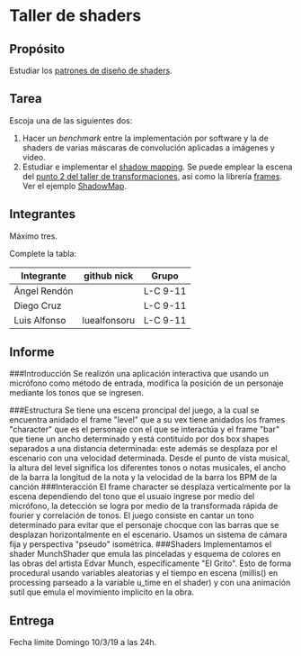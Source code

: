 # Taller de shaders

## Propósito

Estudiar los [patrones de diseño de shaders](http://visualcomputing.github.io/Shaders/#/4).

## Tarea

Escoja una de las siguientes dos:

1. Hacer un _benchmark_ entre la implementación por software y la de shaders de varias máscaras de convolución aplicadas a imágenes y video.
2. Estudiar e implementar el [shadow mapping](http://www.opengl-tutorial.org/intermediate-tutorials/tutorial-16-shadow-mapping/). Se puede emplear la escena del [punto 2 del taller de transformaciones](https://github.com/VisualComputing/Transformations_ws), así como la librería [frames](https://github.com/VisualComputing/frames). Ver el ejemplo [ShadowMap](https://github.com/VisualComputing/frames/tree/master/examples/demos/ShadowMap).

## Integrantes

Máximo tres.

Complete la tabla:

|  Integrante  | github nick |  Grupo  |
|--------------|-------------|---------|
| Ángel Rendón |             |L-C 9-11 |
| Diego Cruz   |             |L-C 9-11 |
| Luis Alfonso |luealfonsoru |L-C 9-11 |

## Informe

###Introducción
Se realizón una aplicación interactiva que usando un micrófono como método de entrada, modifica la posición de un personaje mediante los tonos que se ingresen.

###Estructura
Se tiene una escena proncipal del juego, a la cual se encuentra anidado el frame "level" que a su vex tiene anidados los frames "character" que es el personaje con el que se interactúa y el frame "bar" que tiene un ancho determinado y está contituido por dos box shapes separados a una distancia determinada: este además se desplaza por el escenario con una velocidad determinada. Desde el punto de vista musical, la altura del level significa los diferentes tonos o notas musicales, el ancho de la barra la longitud de la nota y la velocidad de la barra los BPM de la canción
###Interacción
El frame character se desplaza verticalmente por la escena dependiendo del tono que el usuaio ingrese por medio del micrófono, la detección se logra por medio de la transformada rápida de fourier y correlación de tonos. El juego consiste en cantar un tono determinado para evitar que el personaje chocque con las barras que se desplazan horizontalmente en el escenario. Usamos un sistema de cámara fija y perspectiva "pseudo" isométrica. 
###Shaders
Implementamos el shader MunchShader que emula las pinceladas y esquema de colores en las obras del artista Edvar Munch, específicamente "El Grito". Esto de forma procedural usando variables aleatorias y el tiempo en escena (millis() en processing parseado a la variable u_time en el shader) y con una animación sutil que emula el movimiento implicito en la obra. 

## Entrega

Fecha límite Domingo 10/3/19 a las 24h.
